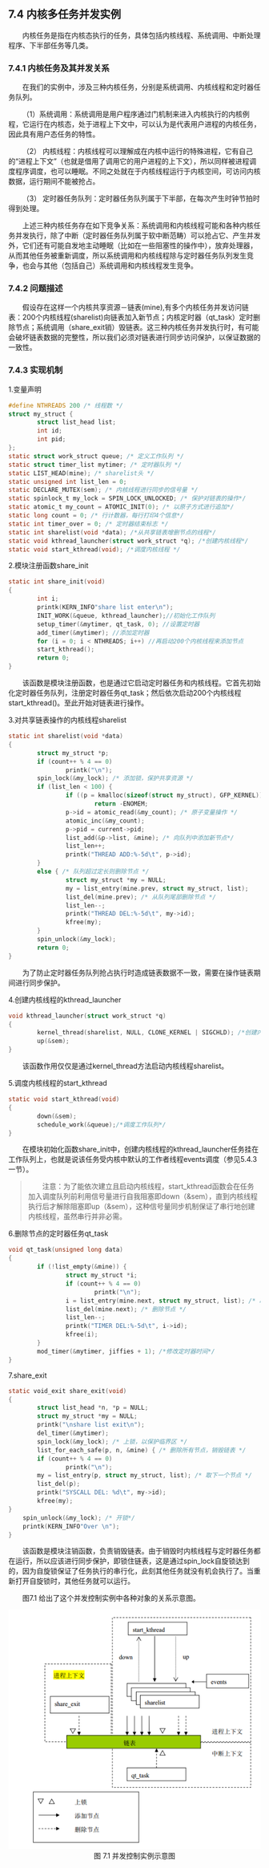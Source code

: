 ## 7.4 内核多任务并发实例

&emsp;&emsp;内核任务是指在内核态执行的任务，具体包括内核线程、系统调用、中断处理程序、下半部任务等几类。

### 7.4.1 内核任务及其并发关系

&emsp;&emsp;在我们的实例中，涉及三种内核任务，分别是系统调用、内核线程和定时器任务队列。

&emsp;&emsp;（1）系统调用：系统调用是用户程序通过门机制来进入内核执行的内核例程，它运行在内核态，处于进程上下文中，可以认为是代表用户进程的内核任务，因此具有用户态任务的特性。

&emsp;&emsp;（2） 内核线程：内核线程可以理解成在内核中运行的特殊进程，它有自己的“进程上下文”（也就是借用了调用它的用户进程的上下文），所以同样被进程调度程序调度，也可以睡眠。不同之处就在于内核线程运行于内核空间，可访问内核数据，运行期间不能被抢占。

&emsp;&emsp;（3） 定时器任务队列：定时器任务队列属于下半部，在每次产生时钟节拍时得到处理。

&emsp;&emsp;上述三种内核任务存在如下竞争关系：系统调用和内核线程可能和各种内核任务并发执行，除了中断（定时器任务队列属于软中断范畴）可以抢占它、产生并发外，它们还有可能自发地主动睡眠（比如在一些阻塞性的操作中），放弃处理器，从而其他任务被重新调度，所以系统调用和内核线程除与定时器任务队列发生竞争，也会与其他（包括自己）系统调用和内核线程发生竞争。

### 7.4.2 问题描述

&emsp;&emsp;假设存在这样一个内核共享资源－链表(mine),有多个内核任务并发访问链表：200个内核线程(sharelist)向链表加入新节点；内核定时器（qt\_task）定时删除节点；系统调用（share\_exit销）毁链表。这三种内核任务并发执行时，有可能会破坏链表数据的完整性，所以我们必须对链表进行同步访问保护，以保证数据的一致性。

### 7.4.3 实现机制

1.变量声明

```c
#define NTHREADS 200 /* 线程数 */
struct my_struct {
        struct list_head list;
        int id;
        int pid;
};
static struct work_struct queue; /* 定义工作队列 */
static struct timer_list mytimer; /* 定时器队列 */
static LIST_HEAD(mine); /* sharelist头 */
static unsigned int list_len = 0;
static DECLARE_MUTEX(sem); /* 内核线程进行同步的信号量 */
static spinlock_t my_lock = SPIN_LOCK_UNLOCKED; /* 保护对链表的操作*/
static atomic_t my_count = ATOMIC_INIT(0); /* 以原子方式进行追加*/
static long count = 0; /* 行计数器，每行打印4个信息*/
static int timer_over = 0; /* 定时器结束标志 */
static int sharelist(void *data); /*从共享链表增删节点的线程*/
static void kthread_launcher(struct work_struct *q); /*创建内核线程*/
static void start_kthread(void); /*调度内核线程 */
```
2.模块注册函数share\_init
```c
static int share_init(void)
{
        int i;
        printk(KERN_INFO"share list enter\n");
        INIT_WORK(&queue, kthread_launcher);//初始化工作队列
        setup_timer(&mytimer, qt_task, 0); //设置定时器
        add_timer(&mytimer); //添加定时器
        for (i = 0; i < NTHREADS; i++) //再启动200个内核线程来添加节点
        start_kthread();
        return 0;
}
```
&emsp;&emsp;该函数是模块注册函数，也是通过它启动定时器任务和内核线程。它首先初始化定时器任务队列，注册定时器任务qt\_task；然后依次启动200个内核线程start\_kthread()。至此开始对链表进行操作。

3.对共享链表操作的内核线程sharelist
```c
static int sharelist(void *data)
{
        struct my_struct *p;
        if (count++ % 4 == 0)
                printk("\n");
        spin_lock(&my_lock); /* 添加锁，保护共享资源 */
        if (list_len < 100) {
                if ((p = kmalloc(sizeof(struct my_struct), GFP_KERNEL)) == NULL)
                        return -ENOMEM;
                p->id = atomic_read(&my_count); /* 原子变量操作 */
                atomic_inc(&my_count);
                p->pid = current->pid;
                list_add(&p->list, &mine); /* 向队列中添加新节点*/
                list_len++;
                printk("THREAD ADD:%-5d\t", p->id);
        } 
        else { /* 队列超过定长则删除节点 */
                struct my_struct *my = NULL;
                my = list_entry(mine.prev, struct my_struct, list);
                list_del(mine.prev); /* 从队列尾部删除节点 */
                list_len--;
                printk("THREAD DEL:%-5d\t", my->id);
                kfree(my);
        }
        spin_unlock(&my_lock);
        return 0;
}
```
&emsp;&emsp;为了防止定时器任务队列抢占执行时造成链表数据不一致，需要在操作链表期间进行同步保护。

4.创建内核线程的kthread\_launcher
```c
void kthread_launcher(struct work_struct *q)
{
        kernel_thread(sharelist, NULL, CLONE_KERNEL | SIGCHLD); /*创建内核线程*/
        up(&sem);
}
```
&emsp;&emsp;该函数作用仅仅是通过kernel\_thread方法启动内核线程sharelist。

5.调度内核线程的start\_kthread
```c
static void start_kthread(void)
{
        down(&sem);
        schedule_work(&queue);/*调度工作队列*/
}
```
&emsp;&emsp;在模块初始化函数share\_init中，创建内核线程的kthread\_launcher任务挂在工作队列上，也就是说该任务受内核中默认的工作者线程events调度（参见5.4.3一节）。

>&emsp;&emsp;注意：为了能依次建立且启动内核线程，start\_kthread函数会在任务加入调度队列前利用信号量进行自我阻塞即down（&sem），直到内核线程执行后才解除阻塞即up（&sem），这种信号量同步机制保证了串行地创建内核线程，虽然串行并非必需。

6.删除节点的定时器任务qt\_task
```c
void qt_task(unsigned long data)
{
        if (!list_empty(&mine)) {
                struct my_struct *i;
                if (count++ % 4 == 0)
                        printk("\n");
                i = list_entry(mine.next, struct my_struct, list); /* 取下一个节点 */
                list_del(mine.next); /* 删除节点 */
                list_len--;
                printk("TIMER DEL:%-5d\t", i->id);
                kfree(i);
        }
        mod_timer(&mytimer, jiffies + 1); /*修改定时器时间*/
}
```
7.share\_exit
```c
static void_exit share_exit(void)
{
        struct list_head *n, *p = NULL;
        struct my_struct *my = NULL;
        printk("\nshare list exit\n");
        del_timer(&mytimer);
        spin_lock(&my_lock); /* 上锁，以保护临界区 */
        list_for_each_safe(p, n, &mine) { /* 删除所有节点，销毁链表 */
        if (count++ % 4 == 0)
                printk("\n");
        my = list_entry(p, struct my_struct, list); /* 取下一个节点 */
        list_del(p);
        printk("SYSCALL DEL: %d\t", my->id);
        kfree(my);
}
	spin_unlock(&my_lock); /* 开锁*/
	printk(KERN_INFO"Over \n");
}
```
&emsp;&emsp;该函数是模块注销函数，负责销毁链表。由于销毁时内核线程与定时器任务都在运行，所以应该进行同步保护，即锁住链表，这是通过spin\_lock自旋锁达到的，因为自旋锁保证了任务执行的串行化，此刻其他任务就没有机会执行了。当重新打开自旋锁时，其他任务就可以运行。

&emsp;&emsp;图7.1 给出了这个并发控制实例中各种对象的关系示意图。
<div align=center>
<img src="图7_1.png">
</div>
<div align=center>
图 7.1 并发控制实例示意图	
</div>

